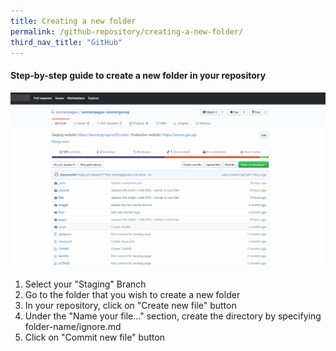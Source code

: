 ```yaml
---
title: Creating a new folder
permalink: /github-repository/creating-a-new-folder/
third_nav_title: "GitHub"
---
```

#### **Step-by-step guide to create a new folder in your repository**
![Creating folder in your repository](/images/resources/creating-folder-in-your-repository.gif)

1. Select your "Staging" Branch
2. Go to the folder that you wish to create a new folder
3. In your repository, click on "Create new file" button
4. Under the "Name your file..." section, create the directory by specifying folder-name/ignore.md
5. Click on "Commit new file" button

